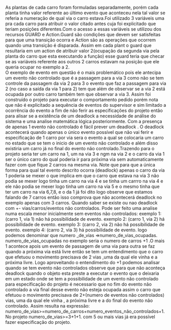 
As plantas de cada carro foram formuladas separadamente, porém cada planta tinha valor referente ao último evento que aconteceu nela tal valor se referia a numeração de qual via o carro estava.Foi utilizado 3 variáveis uma pra cada carro para atribuir o valor citado antes cuja foi explicitado que teriam posições diferentes.Com o acesso a essas variáveis se utilizou dos recursos GUARD e Action.Guard  são condições que devem ser satisfeitas para que uma transição ocorra e Action são as operações que ocorrem quando uma transição é disparada.
Assim em cada plant  o guard que resultaria em um action de atribuir valor 2(ocupação da segunda via pela planta do carro que esta executando a função) esse guard teria que checar se as variáveis referente aos outros 2 carros estavam na posição que ele queria ocupar no exemplo a 2.  
O exemplo de evento em questão é o mais problemático pois ele antecipa um evento não controlado que é a passagem para a via 3 como não se tem controle da passagem da via 2 para 3 o evento que faz a passagem para via 2 (no caso a saída da via 1 para 2) tem que além de observar se a via 2 está ocupada por outro carro também tem que observar a via 3.
Assim foi construído o projeto para executar o comportamento pedido porém nota que não é explicitado a sequência de eventos do supervisor e sim limitado a ocorrência do evento a fim de não ferir as especificações do projeto então para alisar se a existência de um deadlock a necessidade de análise do sistema e uma analise matemática lógica posteriormente.
Com a presença de apenas 1 evento não controlado é fácil prever um deadlock . O deadlock acontecerá quando apenas o único evento possível que não vai ferir e especificação de 1 carro por via sera o evento a qual se colocaria um carro no estado que se tem o inicio de um evento não controlado e além disso existiria um carro já no final do evento não controlado.Trazendo para o projeto seria ter um carro na 1, um na via 3 e ngm na via 2 e o carro da via 1 ser o único carro do qual poderia ir para próxima via sem automaticamente fazer com que fique 2 carros na mesma via. Note que para que a única forma para qual  tal evento descrito ocorra (deadlock) apenas o carro da via 1 poderia se mexer o que implica em que o carro que estava na via 3 não podia se mexer logo tinha um carro na via 4 e se tinha um carrro na via 4 e ele não podia se mexer logo tinha um carro na via 5 e o mesmo tinha que ter um carro na via 6,7,8, e o da 1 já foi dito logo observe que estamos falando de 7 carros então isso comprova que não acontecerá deadlock no exemplo apenas com 3 carros.
Quando saber se existe ou nao deadlock com +- vias/carros/eventos não controlados.
Pode ser feito uma analise numa escala menor inicialmente sem eventos não controlados: exemplo 1: (carro 1, via 1)  não há possibilidade de evento.
exemplo 2: (carro 1, via 2) há possibilidade de evento.
exemplo 3: (carro 2, via 2) não há possibilidade de evento.
exemplo 4: (carro 2, via 3) há possibilidade de evento.
logo podemos denominar que numero _de_vias =>numero_de_vias_ocupadas.
numero_de_vias_ocupadas no exemplo seria o numero de carros +1 .O mais 1 acontece apois um evento de passagem de uma via para outra se faz quando a próxima via está livre então se tem um entendimento que o carro que efetuou o movimento precisava de 2 vias ,uma da qual ele vinha e a próxima livre.
Logo aproveitando o entendimento do +1 podemos analisar quando se tem evento não controlados observe que para que não aconteça deadlock quando o objeto esta preste a executar o evento que o deixaria em um estado onde se tem a possibilidade de um evento não controlado para especificação do projeto é necessario que no fim do evento não controlado  a via final desse evento não esteja ocupada assim o carro que efetuou o movimento precisava de 2+(numero de eventos não controlados) vias, uma da qual ele vinha , a próxima livre e a do final do evento não controlado.
Assim resulta  na expressão: numero_de_vias>=numero_de_carros+numero_eventos_não_controlados+1.
No projeto  numero_de_vias>=3+1+1.
com 5 ou mais vias já era possível fazer especificação do projeto.


